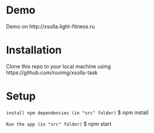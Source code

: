 <h1>Demo</h1>
Demo on http://xsolla.light-fitness.ru

<h1>Installation</h1>
Clone this repo to your local machine using https://github.com/ruvimg/xsolla-task

<h1>Setup</h1>

<code>install npm dependencies (in "src" folder)</code>
$ npm install

<code>Run the app (in "src" folder)</code>
$ npm start